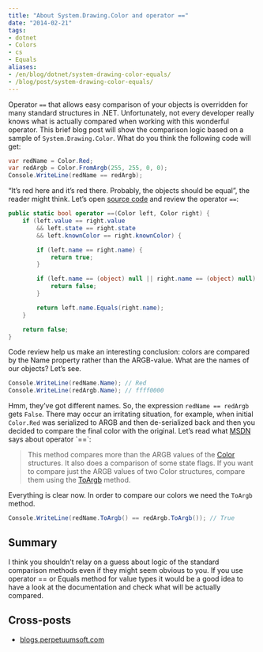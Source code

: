 ```yaml
---
title: "About System.Drawing.Color and operator =="
date: "2014-02-21"
tags:
- dotnet
- Colors
- cs
- Equals
aliases:
- /en/blog/dotnet/system-drawing-color-equals/
- /blog/post/system-drawing-color-equals/
---
```


Operator `==` that allows easy comparison of your objects is overridden for many standard structures in .NET. Unfortunately, not every developer really knows what is actually compared when working with this wonderful operator. This brief blog post will show the comparison logic based on a sample of `System.Drawing.Color`. What do you think the following code will get:

```cs
var redName = Color.Red;
var redArgb = Color.FromArgb(255, 255, 0, 0);
Console.WriteLine(redName == redArgb);
```

<!--more-->

“It’s red here and it’s red there. Probably, the objects should be equal”, the reader might think. Let’s open [source code](http://www.dotnetframework.org/default.aspx/Net/Net/3@5@50727@3053/DEVDIV/depot/DevDiv/releases/whidbey/netfxsp/ndp/fx/src/CommonUI/System/Drawing/Color@cs/1/Color@cs) and review the operator `==`:

```cs
public static bool operator ==(Color left, Color right) {
    if (left.value == right.value
        && left.state == right.state
        && left.knownColor == right.knownColor) {

        if (left.name == right.name) {
            return true;
        }

        if (left.name == (object) null || right.name == (object) null) {
            return false;
        }

        return left.name.Equals(right.name);
    }

    return false;
}
```

Code review help us make an interesting conclusion: colors are compared by the Name property rather than the ARGB-value. What are the names of our objects? Let’s see.

```cs
Console.WriteLine(redName.Name); // Red
Console.WriteLine(redArgb.Name); // ffff0000
```

Hmm, they’ve got different names. So, the expression `redName == redArgb` gets `False`. There may occur an irritating situation, for example, when initial `Color.Red` was serialized to ARGB and then de-serialized back and then you decided to compare the final color with the original. Let’s read what [MSDN](http://msdn.microsoft.com/en-us/library/system.drawing.color.op_equality(v=vs.110).aspx) says about operator `==`:

> This method compares more than the ARGB values of the	[Color](http://msdn.microsoft.com/en-us/library/system.drawing.color(v=vs.110).aspx) structures. It also does a comparison of some state flags. If you want to compare just the ARGB values of two Color structures, compare them using the [ToArgb](http://msdn.microsoft.com/en-us/library/system.drawing.color.toargb(v=vs.110).aspx) method.

Everything is clear now. In order to compare our colors we need the `ToArgb` method.

```cs
Console.WriteLine(redName.ToArgb() == redArgb.ToArgb()); // True
```

## Summary

I think you shouldn’t relay on a guess about logic of the standard comparison methods even if they might seem obvious to you. If you use operator == or Equals method for value types it would be a good idea to have a look at the documentation and check what will be actually compared.

## Cross-posts

* [blogs.perpetuumsoft.com](http://blogs.perpetuumsoft.com/dotnet/about-system-drawing-color-and-operator/)